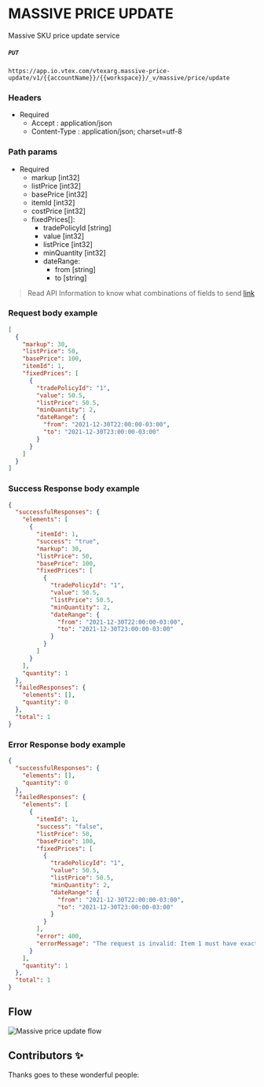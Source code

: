 # MASSIVE PRICE UPDATE

Massive SKU price update service

##### `PUT `

`https://app.io.vtex.com/vtexarg.massive-price-update/v1/{{accountName}}/{{workspace}}/_v/massive/price/update`

### Headers

- Required
  - Accept : application/json
  - Content-Type : application/json; charset=utf-8

### Path params

- Required
  - markup [int32]
  - listPrice [int32]
  - basePrice [int32]
  - itemId [int32]
  - costPrice [int32]
  - fixedPrices[]:
    - tradePolicyId [string]
    - value [int32]
    - listPrice [int32]
    - minQuantity [int32]
    - dateRange:
      - from [string]
      - to [string]

> Read API Information to know what combinations of fields to send [link](https://developers.vtex.com/vtex-rest-api/reference/prices-and-fixed-prices#createupdatepriceorfixedprice)

### Request body example

```json
[
  {
    "markup": 30,
    "listPrice": 50,
    "basePrice": 100,
    "itemId": 1,
    "fixedPrices": [
      {
        "tradePolicyId": "1",
        "value": 50.5,
        "listPrice": 50.5,
        "minQuantity": 2,
        "dateRange": {
          "from": "2021-12-30T22:00:00-03:00",
          "to": "2021-12-30T23:00:00-03:00"
        }
      }
    ]
  }
]
```

### Success Response body example

```json
{
  "successfulResponses": {
    "elements": [
      {
        "itemId": 1,
        "success": "true",
        "markup": 30,
        "listPrice": 50,
        "basePrice": 100,
        "fixedPrices": [
          {
            "tradePolicyId": "1",
            "value": 50.5,
            "listPrice": 50.5,
            "minQuantity": 2,
            "dateRange": {
              "from": "2021-12-30T22:00:00-03:00",
              "to": "2021-12-30T23:00:00-03:00"
            }
          }
        ]
      }
    ],
    "quantity": 1
  },
  "failedResponses": {
    "elements": [],
    "quantity": 0
  },
  "total": 1
}
```

### Error Response body example

```json
{
  "successfulResponses": {
    "elements": [],
    "quantity": 0
  },
  "failedResponses": {
    "elements": [
      {
        "itemId": 1,
        "success": "false",
        "listPrice": 50,
        "basePrice": 100,
        "fixedPrices": [
          {
            "tradePolicyId": "1",
            "value": 50.5,
            "listPrice": 50.5,
            "minQuantity": 2,
            "dateRange": {
              "from": "2021-12-30T22:00:00-03:00",
              "to": "2021-12-30T23:00:00-03:00"
            }
          }
        ],
        "error": 400,
        "errorMessage": "The request is invalid: Item 1 must have exactly two values filled between basePrice, costPrice and markup\n"
      }
    ],
    "quantity": 1
  },
  "total": 1
}
```

## Flow

![Massive price update flow](https://user-images.githubusercontent.com/33711188/132802870-1b6e5c76-2102-4e32-994d-715c8e3d645c.png)

## Contributors ✨

Thanks goes to these wonderful people:
